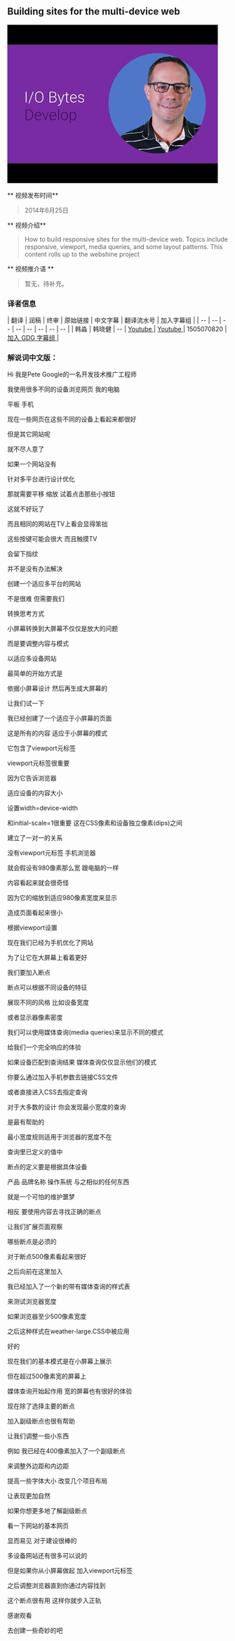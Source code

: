 ## Building sites for the multi-device web  

![video_screenshot](images/oK09n_PGhTo.jpg)  

** 视频发布时间**
 
> 2014年6月25日

** 视频介绍**

> How to build responsive sites for the multi-device web. Topics include responsive, viewport, media queries, and some layout patterns. This content rolls up to the webshine project

** 视频推介语 **

>  暂无，待补充。


### 译者信息

| 翻译 | 润稿 | 终审 | 原始链接 | 中文字幕 |  翻译流水号  |  加入字幕组  |
| -- | -- | -- | -- | -- |  -- | -- | -- |
| 韩淼 | 韩晓健 | -- | [ Youtube ]( https://www.youtube.com/watch?v=oK09n_PGhTo)  |  [ Youtube ]( https://www.youtube.com/watch?v=roo3WGEyHWk ) | 1505070820 | [ 加入 GDG 字幕组 ]( http://www.gfansub.com/join_translator )  |



### 解说词中文版：

Hi  我是Pete  Google的一名开发技术推广工程师

我使用很多不同的设备浏览网页  我的电脑

平板  手机

现在一些网页在这些不同的设备上看起来都很好

但是其它网站呢

就不尽人意了

如果一个网站没有

针对多平台进行设计优化

那就需要平移  缩放  试着点击那些小按钮

这就不好玩了

而且相同的网站在TV上看会显得笨拙

这些按键可能会很大  而且触摸TV

会留下指纹

并不是没有办法解决

创建一个适应多平台的网站

不是很难  但需要我们

转换思考方式

小屏幕转换到大屏幕不仅仅是放大的问题

而是要调整内容与模式

以适应多设备网站

最简单的开始方式是

依据小屏幕设计  然后再生成大屏幕的

让我们试一下

我已经创建了一个适应于小屏幕的页面

这是所有的内容  适应于小屏幕的模式

它包含了viewport元标签

viewport元标签很重要

因为它告诉浏览器

适应设备的内容大小

设置width=device-width

和initial-scale=1很重要  这在CSS像素和设备独立像素(dips)之间

建立了一对一的关系

没有viewport元标签  手机浏览器

就会假设有980像素那么宽  跟电脑的一样

内容看起来就会很奇怪

因为它的缩放到适应980像素宽度来显示

造成页面看起来很小

根据viewport设置

现在我们已经为手机优化了网站

为了让它在大屏幕上看着更好

我们要加入断点

断点可以根据不同设备的特征

展现不同的风格  比如设备宽度

或者显示器像素密度

我们可以使用媒体查询(media queries)来显示不同的模式

给我们一个完全响应的体验

如果设备匹配到查询结果  媒体查询仅仅显示他们的模式

你要么通过加入手机参数去链接CSS文件

或者直接进入CSS去指定查询

对于大多数的设计  你会发现最小宽度的查询

是最有帮助的

最小宽度规则适用于浏览器的宽度不在

查询里已定义的值中

断点的定义要是根据具体设备

产品  品牌名称  操作系统  与之相似的任何东西

就是一个可怕的维护噩梦

相反  要使用内容去寻找正确的断点

让我们扩展页面观察

哪些断点是必须的

对于断点500像素看起来很好

之后向前在这里加入

我已经加入了一个新的带有媒体查询的样式表

来测试浏览器宽度

如果浏览器至少500像素宽度

之后这种样式在weather-large.CSS中被应用

好的

现在我们的基本模式是在小屏幕上展示

但在超过500像素宽的屏幕上

媒体查询开始起作用  宽的屏幕也有很好的体验

现在除了选择主要的断点

加入副级断点也很有帮助

让我们调整一些小东西

例如  我已经在400像素加入了一个副级断点

来调整外边距和内边距

提高一些字体大小  改变几个项目布局

让表现更加自然

如果你想更多地了解副级断点

看一下网站的基本网页

显而易见  对于建设很棒的

多设备网站还有很多可以说的

但是如果你从小屏幕做起  加入viewport元标签

之后调整浏览器直到你通过内容找到

这个断点很有用  这样你就步入正轨

感谢观看

去创建一些奇妙的吧


